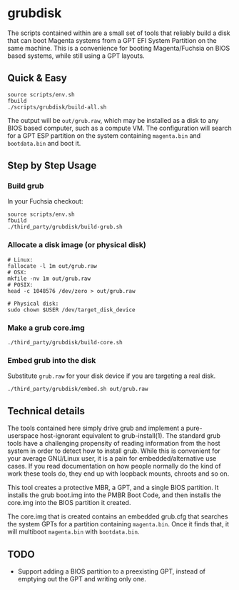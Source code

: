 # grubdisk

The scripts contained within are a small set of tools that reliably build a disk
that can boot Magenta systems from a GPT EFI System Partition on the same
machine. This is a convenience for booting Magenta/Fuchsia on BIOS based
systems, while still using a GPT layouts.

## Quick & Easy

```
source scripts/env.sh
fbuild
./scripts/grubdisk/build-all.sh
```

The output will be `out/grub.raw`, which may be installed as a disk to any BIOS
based computer, such as a compute VM. The configuration will search for a GPT
ESP partition on the system containing `magenta.bin` and `bootdata.bin` and boot
it.

## Step by Step Usage

### Build grub

In your Fuchsia checkout:

```
source scripts/env.sh
fbuild
./third_party/grubdisk/build-grub.sh
```

### Allocate a disk image (or physical disk)

```
# Linux:
fallocate -l 1m out/grub.raw
# OSX:
mkfile -nv 1m out/grub.raw
# POSIX:
head -c 1048576 /dev/zero > out/grub.raw

# Physical disk:
sudo chown $USER /dev/target_disk_device
```

### Make a grub core.img

```
./third_party/grubdisk/build-core.sh
```

### Embed grub into the disk

Substitute `grub.raw` for your disk device if you are targeting a real disk.

```
./third_party/grubdisk/embed.sh out/grub.raw
```

## Technical details

The tools contained here simply drive grub and implement a pure-userspace
host-ignorant equivalent to grub-install(1). The standard grub tools have a
challenging propensity of reading information from the host system in order to
detect how to install grub. While this is convenient for your average GNU/Linux
user, it is a pain for embedded/alternative use cases. If you read documentation
on how people normally do the kind of work these tools do, they end up with
loopback mounts, chroots and so on.

This tool creates a protective MBR, a GPT, and a single BIOS partition. It
installs the grub boot.img into the PMBR Boot Code, and then installs the
core.img into the BIOS partition it created.

The core.img that is created contains an embedded grub.cfg that searches the
system GPTs for a partition containing `magenta.bin`. Once it finds that, it
will multiboot `magenta.bin` with `bootdata.bin`.

## TODO

 * Support adding a BIOS partition to a preexisting GPT, instead of emptying out
   the GPT and writing only one.
